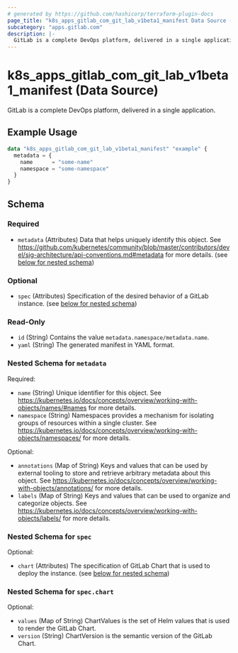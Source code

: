 ```yaml
---
# generated by https://github.com/hashicorp/terraform-plugin-docs
page_title: "k8s_apps_gitlab_com_git_lab_v1beta1_manifest Data Source - terraform-provider-k8s"
subcategory: "apps.gitlab.com"
description: |-
  GitLab is a complete DevOps platform, delivered in a single application.
---
```


# k8s_apps_gitlab_com_git_lab_v1beta1_manifest (Data Source)

GitLab is a complete DevOps platform, delivered in a single application.

## Example Usage

```terraform
data "k8s_apps_gitlab_com_git_lab_v1beta1_manifest" "example" {
  metadata = {
    name      = "some-name"
    namespace = "some-namespace"
  }
}
```

<!-- schema generated by tfplugindocs -->
## Schema

### Required

- `metadata` (Attributes) Data that helps uniquely identify this object. See https://github.com/kubernetes/community/blob/master/contributors/devel/sig-architecture/api-conventions.md#metadata for more details. (see [below for nested schema](#nestedatt--metadata))

### Optional

- `spec` (Attributes) Specification of the desired behavior of a GitLab instance. (see [below for nested schema](#nestedatt--spec))

### Read-Only

- `id` (String) Contains the value `metadata.namespace/metadata.name`.
- `yaml` (String) The generated manifest in YAML format.

<a id="nestedatt--metadata"></a>
### Nested Schema for `metadata`

Required:

- `name` (String) Unique identifier for this object. See https://kubernetes.io/docs/concepts/overview/working-with-objects/names/#names for more details.
- `namespace` (String) Namespaces provides a mechanism for isolating groups of resources within a single cluster. See https://kubernetes.io/docs/concepts/overview/working-with-objects/namespaces/ for more details.

Optional:

- `annotations` (Map of String) Keys and values that can be used by external tooling to store and retrieve arbitrary metadata about this object. See https://kubernetes.io/docs/concepts/overview/working-with-objects/annotations/ for more details.
- `labels` (Map of String) Keys and values that can be used to organize and categorize objects. See https://kubernetes.io/docs/concepts/overview/working-with-objects/labels/ for more details.


<a id="nestedatt--spec"></a>
### Nested Schema for `spec`

Optional:

- `chart` (Attributes) The specification of GitLab Chart that is used to deploy the instance. (see [below for nested schema](#nestedatt--spec--chart))

<a id="nestedatt--spec--chart"></a>
### Nested Schema for `spec.chart`

Optional:

- `values` (Map of String) ChartValues is the set of Helm values that is used to render the GitLab Chart.
- `version` (String) ChartVersion is the semantic version of the GitLab Chart.
